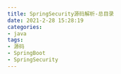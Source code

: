 ```yaml
---
title: SpringSecurity源码解析-总目录
date: 2021-2-28 15:28:19
categories: 
- java
tags:
- 源码
- SpringBoot
- SpringSecurity
---
```


